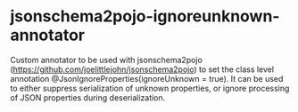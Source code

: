 # jsonschema2pojo-ignoreunknown-annotator

Custom annotator to be used with jsonschema2pojo (https://github.com/joelittlejohn/jsonschema2pojo) to set the class level annotation @JsonIgnoreProperties(ignoreUnknown = true). It can be used to either suppress serialization of unknown properties, or ignore processing of JSON properties during deserialization.
